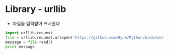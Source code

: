 # Library - urllib

* 파일을 입력받아 표시한다
```python
import urllib.request
file = urllib.request.urlopen('https://github.com/Hyuk/Python/blob/master/sample.txt')
message = file.read()
print message
```